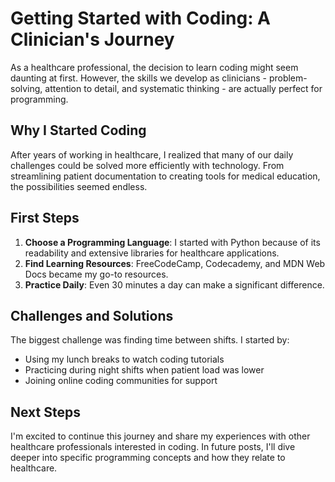 # Getting Started with Coding: A Clinician's Journey

As a healthcare professional, the decision to learn coding might seem daunting at first. However, the skills we develop as clinicians - problem-solving, attention to detail, and systematic thinking - are actually perfect for programming.

## Why I Started Coding

After years of working in healthcare, I realized that many of our daily challenges could be solved more efficiently with technology. From streamlining patient documentation to creating tools for medical education, the possibilities seemed endless.

## First Steps

1. **Choose a Programming Language**: I started with Python because of its readability and extensive libraries for healthcare applications.
2. **Find Learning Resources**: FreeCodeCamp, Codecademy, and MDN Web Docs became my go-to resources.
3. **Practice Daily**: Even 30 minutes a day can make a significant difference.

## Challenges and Solutions

The biggest challenge was finding time between shifts. I started by:
- Using my lunch breaks to watch coding tutorials
- Practicing during night shifts when patient load was lower
- Joining online coding communities for support

## Next Steps

I'm excited to continue this journey and share my experiences with other healthcare professionals interested in coding. In future posts, I'll dive deeper into specific programming concepts and how they relate to healthcare. 